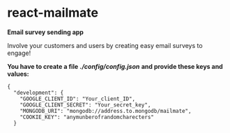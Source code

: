 # react-mailmate

**Email survey sending app**

Involve your customers and users by creating easy email surveys to engage!

**You have to create a file** **_./config/config.json_** **and provide these keys and values:**

```
{
  "development": {
    "GOOGLE_CLIENT_ID": "Your_client_ID",
    "GOOGLE_CLIENT_SECRET": "Your_secret_key",
    "MONGODB_URI": "mongodb://address.to.mongodb/mailmate",
    "COOKIE_KEY": "anymunberofrandomcharecters"
  }
```

